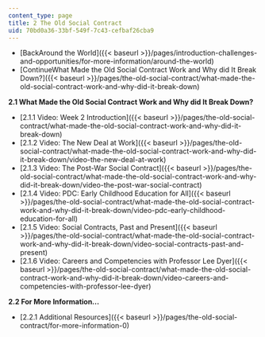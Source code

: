 ```yaml
---
content_type: page
title: 2 The Old Social Contract
uid: 70bd0a36-33bf-549f-7c43-cefbaf26cba9
---
```


*   [BackAround the World]({{< baseurl >}}/pages/introduction-challenges-and-opportunities/for-more-information/around-the-world)
*   [ContinueWhat Made the Old Social Contract Work and Why did It Break Down?]({{< baseurl >}}/pages/the-old-social-contract/what-made-the-old-social-contract-work-and-why-did-it-break-down)

**2.1 What Made the Old Social Contract Work and Why did It Break Down?**

*   [2.1.1 Video: Week 2 Introduction]({{< baseurl >}}/pages/the-old-social-contract/what-made-the-old-social-contract-work-and-why-did-it-break-down)
*   [2.1.2 Video: The New Deal at Work]({{< baseurl >}}/pages/the-old-social-contract/what-made-the-old-social-contract-work-and-why-did-it-break-down/video-the-new-deal-at-work)
*   [2.1.3 Video: The Post-War Social Contract]({{< baseurl >}}/pages/the-old-social-contract/what-made-the-old-social-contract-work-and-why-did-it-break-down/video-the-post-war-social-contract)
*   [2.1.4 Video: PDC: Early Childhood Education for All]({{< baseurl >}}/pages/the-old-social-contract/what-made-the-old-social-contract-work-and-why-did-it-break-down/video-pdc-early-childhood-education-for-all)
*   [2.1.5 Video: Social Contracts, Past and Present]({{< baseurl >}}/pages/the-old-social-contract/what-made-the-old-social-contract-work-and-why-did-it-break-down/video-social-contracts-past-and-present)
*   [2.1.6 Video: Careers and Competencies with Professor Lee Dyer]({{< baseurl >}}/pages/the-old-social-contract/what-made-the-old-social-contract-work-and-why-did-it-break-down/video-careers-and-competencies-with-professor-lee-dyer)

**2.2 For More Information...**

*   [2.2.1 Additional Resources]({{< baseurl >}}/pages/the-old-social-contract/for-more-information-0)